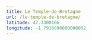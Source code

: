 ```yaml
---
title: Le Temple-de-Bretagne
url: /le-temple-de-bretagne/
latitude: 47.3300166
longitude: -1.7916698000000002
---
```

